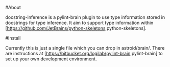 #About

docstring-inference is a pylint-brain plugin to use type information stored
in docstrings for type inference. It aim to support type information within [https://github.com/JetBrains/python-skeletons python-skeletons].

#Install

Currently this is just a single file which you can drop in astroid/brain/. There
are instructions at [https://bitbucket.org/logilab/pylint-brain pylint-brain] to set up your own development environment.

